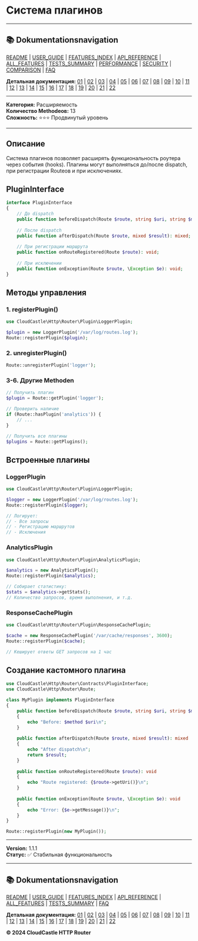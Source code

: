 # Система плагинов

---

## 📚 Dokumentationsnavigation

[README](../../README.md) | [USER_GUIDE](../USER_GUIDE.md) | [FEATURES_INDEX](../FEATURES_INDEX.md) | [API_REFERENCE](../API_REFERENCE.md) | [ALL_FEATURES](../ALL_FEATURES.md) | [TESTS_SUMMARY](../TESTS_SUMMARY.md) | [PERFORMANCE](../PERFORMANCE_ANALYSIS.md) | [SECURITY](../SECURITY_REPORT.md) | [COMPARISON](../COMPARISON.md) | [FAQ](../FAQ.md)

**Детальная документация:** [01](01_BASIC_ROUTING.md) | [02](02_ROUTE_PARAMETERS.md) | [03](03_ROUTE_GROUPS.md) | [04](04_RATE_LIMITING.md) | [05](05_IP_FILTERING.md) | [06](06_MIDDLEWARE.md) | [07](07_NAMED_ROUTES.md) | [08](08_TAGS.md) | [09](09_HELPER_FUNCTIONS.md) | [10](10_ROUTE_SHORTCUTS.md) | [11](11_ROUTE_MACROS.md) | [12](12_URL_GENERATION.md) | [13](13_EXPRESSION_LANGUAGE.md) | [14](14_CACHING.md) | [15](15_PLUGINS.md) | [16](16_LOADERS.md) | [17](17_PSR_SUPPORT.md) | [18](18_ACTION_RESOLVER.md) | [19](19_STATISTICS.md) | [20](20_SECURITY.md) | [21](21_EXCEPTIONS.md) | [22](22_CLI_TOOLS.md)

---


**Категория:** Расширяемость  
**Количество Methodeов:** 13  
**Сложность:** ⭐⭐⭐ Продвинутый уровень

---

## Описание

Система плагинов позволяет расширять функциональность роутера через события (hooks). Плагины могут выполняться до/после dispatch, при регистрации Routeов и при исключениях.

## PluginInterface

```php
interface PluginInterface
{
    // До dispatch
    public function beforeDispatch(Route $route, string $uri, string $method): void;
    
    // После dispatch
    public function afterDispatch(Route $route, mixed $result): mixed;
    
    // При регистрации маршрута
    public function onRouteRegistered(Route $route): void;
    
    // При исключении
    public function onException(Route $route, \Exception $e): void;
}
```

## Методы управления

### 1. registerPlugin()

```php
use CloudCastle\Http\Router\Plugin\LoggerPlugin;

$plugin = new LoggerPlugin('/var/log/routes.log');
Route::registerPlugin($plugin);
```

### 2. unregisterPlugin()

```php
Route::unregisterPlugin('logger');
```

### 3-6. Другие Methoden

```php
// Получить плагин
$plugin = Route::getPlugin('logger');

// Проверить наличие
if (Route::hasPlugin('analytics')) {
    // ...
}

// Получить все плагины
$plugins = Route::getPlugins();
```

## Встроенные плагины

### LoggerPlugin

```php
use CloudCastle\Http\Router\Plugin\LoggerPlugin;

$logger = new LoggerPlugin('/var/log/routes.log');
Route::registerPlugin($logger);

// Логирует:
// - Все запросы
// - Регистрацию маршрутов
// - Исключения
```

### AnalyticsPlugin

```php
use CloudCastle\Http\Router\Plugin\AnalyticsPlugin;

$analytics = new AnalyticsPlugin();
Route::registerPlugin($analytics);

// Собирает статистику:
$stats = $analytics->getStats();
// Количество запросов, время выполнения, и т.д.
```

### ResponseCachePlugin

```php
use CloudCastle\Http\Router\Plugin\ResponseCachePlugin;

$cache = new ResponseCachePlugin('/var/cache/responses', 3600);
Route::registerPlugin($cache);

// Кеширует ответы GET запросов на 1 час
```

## Создание кастомного плагина

```php
use CloudCastle\Http\Router\Contracts\PluginInterface;
use CloudCastle\Http\Router\Route;

class MyPlugin implements PluginInterface
{
    public function beforeDispatch(Route $route, string $uri, string $method): void
    {
        echo "Before: $method $uri\n";
    }
    
    public function afterDispatch(Route $route, mixed $result): mixed
    {
        echo "After dispatch\n";
        return $result;
    }
    
    public function onRouteRegistered(Route $route): void
    {
        echo "Route registered: {$route->getUri()}\n";
    }
    
    public function onException(Route $route, \Exception $e): void
    {
        echo "Error: {$e->getMessage()}\n";
    }
}

Route::registerPlugin(new MyPlugin());
```

---

**Version:** 1.1.1  
**Статус:** ✅ Стабильная функциональность


---

## 📚 Dokumentationsnavigation

[README](../../README.md) | [USER_GUIDE](../USER_GUIDE.md) | [FEATURES_INDEX](../FEATURES_INDEX.md) | [API_REFERENCE](../API_REFERENCE.md) | [ALL_FEATURES](../ALL_FEATURES.md) | [TESTS_SUMMARY](../TESTS_SUMMARY.md) | [FAQ](../FAQ.md)

**Детальная документация:** [01](01_BASIC_ROUTING.md) | [02](02_ROUTE_PARAMETERS.md) | [03](03_ROUTE_GROUPS.md) | [04](04_RATE_LIMITING.md) | [05](05_IP_FILTERING.md) | [06](06_MIDDLEWARE.md) | [07](07_NAMED_ROUTES.md) | [08](08_TAGS.md) | [09](09_HELPER_FUNCTIONS.md) | [10](10_ROUTE_SHORTCUTS.md) | [11](11_ROUTE_MACROS.md) | [12](12_URL_GENERATION.md) | [13](13_EXPRESSION_LANGUAGE.md) | [14](14_CACHING.md) | [15](15_PLUGINS.md) | [16](16_LOADERS.md) | [17](17_PSR_SUPPORT.md) | [18](18_ACTION_RESOLVER.md) | [19](19_STATISTICS.md) | [20](20_SECURITY.md) | [21](21_EXCEPTIONS.md) | [22](22_CLI_TOOLS.md)

**© 2024 CloudCastle HTTP Router**
